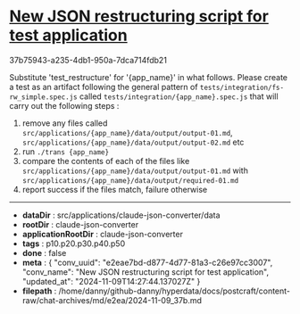 # [New JSON restructuring script for test application](https://claude.ai/chat/e2eae7bd-d877-4d77-81a3-c26e97cc3007)

37b75943-a235-4db1-950a-7dca714fdb21

Substitute 'test_restructure' for '{app_name}' in what follows.
Please create a test as an artifact following the general pattern of `tests/integration/fs-rw_simple.spec.js` called  `tests/integration/{app_name}.spec.js` that will carry out the following steps :
1. remove any files called `src/applications/{app_name}/data/output/output-01.md`, `src/applications/{app_name}/data/output/output-02.md` etc
2. run `./trans {app_name}`
3. compare the contents of each of the files like `src/applications/{app_name}/data/output/output-01.md` with `src/applications/{app_name}/data/output/required-01.md`
4. report success if the files match, failure otherwise

---

* **dataDir** : src/applications/claude-json-converter/data
* **rootDir** : claude-json-converter
* **applicationRootDir** : claude-json-converter
* **tags** : p10.p20.p30.p40.p50
* **done** : false
* **meta** : {
  "conv_uuid": "e2eae7bd-d877-4d77-81a3-c26e97cc3007",
  "conv_name": "New JSON restructuring script for test application",
  "updated_at": "2024-11-09T14:27:44.137027Z"
}
* **filepath** : /home/danny/github-danny/hyperdata/docs/postcraft/content-raw/chat-archives/md/e2ea/2024-11-09_37b.md